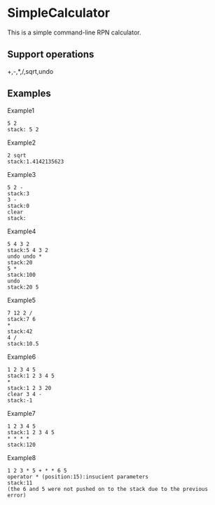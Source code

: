 # SimpleCalculator
This is a simple command-line RPN calculator.

## Support operations
+,-,*,/,sqrt,undo

## Examples
Example1
```
5 2
stack: 5 2
```
Example2
```
2 sqrt
stack:1.4142135623
```

Example3
```
5 2 -
stack:3
3 -
stack:0
clear
stack:
```

Example4
```
5 4 3 2
stack:5 4 3 2
undo undo *
stack:20
5 *
stack:100
undo
stack:20 5
```

Example5
```
7 12 2 /
stack:7 6
*
stack:42
4 /
stack:10.5
```

Example6
```
1 2 3 4 5
stack:1 2 3 4 5
*
stack:1 2 3 20
clear 3 4 -
stack:-1
```

Example7
```
1 2 3 4 5
stack:1 2 3 4 5
* * * *
stack:120
```

Example8
```
1 2 3 * 5 + * * 6 5
operator * (position:15):insucient parameters
stack:11
(the 6 and 5 were not pushed on to the stack due to the previous error)
```


